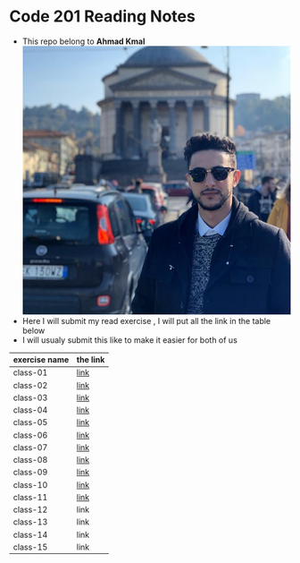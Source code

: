 # Code 201 Reading Notes
* This repo belong to **Ahmad Kmal**
![ahmad kmal](76638483_10219918505896882_4825513838591868928_n.jpg)
* Here I will submit my read exercise , I will put all the link in the table below 
* I will usualy submit this like to make it easier for both of us 


|exercise name | the link     | 
|--------------|--------------|
|class-01      | [link](https://ahmadkmal.github.io/reading-notes/class-01)            |     
|class-02      |  [link](https://ahmadkmal.github.io/reading-notes/class-02)           |
|class-03      |  [link](https://ahmadkmal.github.io/reading-notes/class-03)           |
|class-04      |  [link](https://ahmadkmal.github.io/reading-notes/class-04)           |
|class-05      |  [link](https://ahmadkmal.github.io/reading-notes/class-05)           |
|class-06      |  [link](https://ahmadkmal.github.io/reading-notes/class-06)           |
|class-07      |  [link](https://ahmadkmal.github.io/reading-notes/class-07)           |
|class-08      |  [link](https://ahmadkmal.github.io/reading-notes/class-08)           |
|class-09      |  [link](https://ahmadkmal.github.io/reading-notes/class-09)           |  
|class-10      |  [link](https://ahmadkmal.github.io/reading-notes/class-10)           |
|class-11      |  [link](https://ahmadkmal.github.io/reading-notes/class-11)           |
|class-12      |  link        |
|class-13      |  link        |
|class-14      |  link        |
|class-15      |  link        | 
